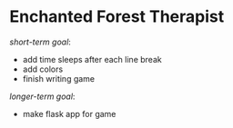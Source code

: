 # **Enchanted Forest Therapist**
 _short-term goal_:
* add time sleeps after each line break
* add colors
* finish writing game

_longer-term goal_:
 * make flask app for game

